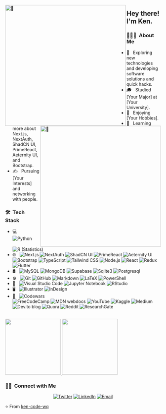 <!--
**ken-code-wq/ken-code-wq** is a ✨ _special_ ✨ repository because its `README.md` (this file) appears on your GitHub profile.

Here are some ideas to get you started:

- 🔭 I’m currently working on ...
- 🌱 I’m currently learning ...
- 👯 I’m looking to collaborate on ...
- 🤔 I’m looking for help with ...
- 💬 Ask me about ...
- 📫 How to reach me: ...
- 😄 Pronouns: ...
- ⚡ Fun fact: ...
-->

[<img align="left" width="390" alt="🦑" src="https://gist.githubusercontent.com/joaom00/3709a332da3972036ca966290a2b0b46/raw/general.svg">](#)

[<img align="right" width="390" alt="🦑" src="https://gist.githubusercontent.com/joaom00/3709a332da3972036ca966290a2b0b46/raw/achievements.svg">](#)

<h2> Hey there! I'm Ken.</h2>

<h3> 👨🏻‍💻 &nbsp;About Me </h3>

- 🤔 &nbsp; Exploring new technologies and developing software solutions and quick hacks.
- 🎓 &nbsp; Studied [Your Major] at [Your University].
- 🎨 &nbsp; Enjoying [Your Hobbies].
- 🌱 &nbsp; Learning more about Next.js, NextAuth, ShadCN UI, PrimeReact, Aeternity UI, and Bootstrap.
- ✍️ &nbsp; Pursuing [Your Interests] and networking with people.

<h3> 🛠 &nbsp;Tech Stack</h3>

- 💻 &nbsp;
  ![Python](https://img.shields.io/badge/-Python-333333?style=flat&logo=python)
  ![R (Statistics)](https://img.shields.io/badge/-R-333333?style=flat&logo=R&logoColor=276DC3)
- 🌐 &nbsp;
  ![Next.js](https://img.shields.io/badge/next.js-000000?style=for-the-badge&logo=nextdotjs&logoColor=white)
  ![NextAuth](https://img.shields.io/badge/NextAuth-000000?style=for-the-badge&logo=nextauth&logoColor=white)
  ![ShadCN UI](https://img.shields.io/badge/ShadCN_UI-000000?style=for-the-badge&logo=shadcn&logoColor=white)
  ![PrimeReact](https://img.shields.io/badge/PrimeReact-000000?style=for-the-badge&logo=primereact&logoColor=white)
  ![Aeternity UI](https://img.shields.io/badge/Aeternity_UI-000000?style=for-the-badge&logo=aeternity&logoColor=white)
  ![Bootstrap](https://img.shields.io/badge/Bootstrap-000000?style=for-the-badge&logo=bootstrap&logoColor=white)
  ![TypeScript](https://img.shields.io/badge/TypeScript-007ACC?style=for-the-badge&logo=typescript&logoColor=white)
  ![Tailwind CSS](https://img.shields.io/badge/tailwindcss-0F172A?&logo=tailwindcss)
  ![Node.js](https://img.shields.io/badge/-Node.js-333333?style=flat&logo=node.js)
  ![React](https://img.shields.io/badge/-React-333333?style=flat&logo=react)
  ![Redux](https://img.shields.io/badge/Redux-593D88?style=for-the-badge&logo=redux&logoColor=white)
  ![Flutter](https://img.shields.io/badge/Flutter-02569B?style=for-the-badge&logo=flutter&logoColor=white)
- 🛢 &nbsp;
  ![MySQL](https://img.shields.io/badge/-MySQL-333333?style=flat&logo=mysql)
  ![MongoDB](https://img.shields.io/badge/-MongoDB-333333?style=flat&logo=mongodb)
  ![Supabase](https://img.shields.io/badge/Supabase-181818?style=for-the-badge&logo=supabase&logoColor=white)
  ![Sqlite3](https://img.shields.io/badge/SQLite-07405E?style=for-the-badge&logo=sqlite&logoColor=white)
  ![Postgresql](https://img.shields.io/badge/PostgreSQL-316192?style=for-the-badge&logo=postgresql&logoColor=white)
- ⚙️ &nbsp;
  ![Git](https://img.shields.io/badge/-Git-333333?style=flat&logo=git)
  ![GitHub](https://img.shields.io/badge/-GitHub-333333?style=flat&logo=github)
  ![Markdown](https://img.shields.io/badge/-Markdown-333333?style=flat&logo=markdown)
  ![LaTeX](https://img.shields.io/badge/latex-%23008080.svg?style=for-the-badge&logo=latex&logoColor=white)
  ![PowerShell](https://img.shields.io/badge/PowerShell-%235391FE.svg?style=for-the-badge&logo=powershell&logoColor=white) 
- 🔧 &nbsp;
  ![Visual Studio Code](https://img.shields.io/badge/-Visual%20Studio%20Code-333333?style=flat&logo=visual-studio-code&logoColor=007ACC)
  ![Jupyter Notebook](https://img.shields.io/badge/jupyter-%23FA0F00.svg?style=for-the-badge&logo=jupyter&logoColor=white) 
  ![RStudio](https://img.shields.io/badge/-RStudio-333333?style=flat&logo=rstudio)
- 🖥 &nbsp;
  ![Illustrator](https://img.shields.io/badge/-Illustrator-333333?style=flat&logo=adobe-illustrator)
  ![InDesign](https://img.shields.io/badge/-InDesign-333333?style=flat&logo=adobe-indesign)
- 📓 &nbsp;
  ![Codewars](https://img.shields.io/badge/Codewars-B1361E?style=for-the-badge&logo=codewars&logoColor=black)  
  ![FreeCodeCamp](https://img.shields.io/badge/freecodecamp-27273D?style=for-the-badge&logo=freecodecamp&logoColor=white)
  ![MDN webdocs](https://img.shields.io/badge/MDN_Web_Docs-black?style=for-the-badge&logo=mdnwebdocs&logoColor=white)
  ![YouTube](https://img.shields.io/badge/YouTube-FF0000?style=for-the-badge&logo=youtube&logoColor=white)
  ![Kaggle](https://img.shields.io/badge/Kaggle-035a7d?style=for-the-badge&logo=kaggle&logoColor=white)
  ![Medium](https://img.shields.io/badge/Medium-12100E?style=for-the-badge&logo=medium&logoColor=white)
  ![Dev.to blog](https://img.shields.io/badge/dev.to-0A0A0A?style=for-the-badge&logo=dev.to&logoColor=white)
  ![Quora](https://img.shields.io/badge/Quora-%23B92B27.svg?style=for-the-badge&logo=Quora&logoColor=white)
  ![Reddit](https://img.shields.io/badge/Reddit-%23FF4500.svg?style=for-the-badge&logo=Reddit&logoColor=white)
  ![ResearchGate](https://img.shields.io/badge/ResearchGate-00CCBB?style=for-the-badge&logo=ResearchGate&logoColor=white) 
<br/>

<a href="https://github.com/ken-code-wq">
  <img height="180em" src="https://github-readme-stats.vercel.app/api?username=ken-code-wq&theme=buefy&show_icons=true" />
  <img height="180em" src="https://github-readme-stats.vercel.app/api/top-langs/?username=ken-code-wq&theme=buefy&layout=compact" />
</a>

<br/>

<h3> 🤝🏻 &nbsp;Connect with Me </h3>

<p align="center">
  <!--<a href="https://www.yourwebsite.com/"><img alt="Website" src="https://img.shields.io/badge/Website-www.yourwebsite.com-blue?style=flat-square&logo=google-chrome"></a>-->
  <a href="https://www.twitter.com/ken_code_wq"><img alt="Twitter" src="https://img.shields.io/badge/@ken_code_wq-black?style=flat-square&logo=twitter" /></a>
  <a href="https://www.linkedin.com/in/your-linkedin-profile"><img alt="LinkedIn" src="https://img.shields.io/badge/LinkedIn-Your%20Name-blue?style=flat-square&logo=linkedin"></a>
  <a href="mailto:your-email@example.com"><img alt="Email" src="https://img.shields.io/badge/Email-your--email@example.com-green?style=flat-square&logo=gmail"></a>
</p>

⭐️ From [ken-code-wq](https://github.com/ken-code-wq)
